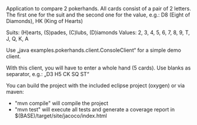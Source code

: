 Application to compare 2 pokerhands. All cards consist of a pair of 2 letters. The first one for the suit and the second one for the value, e.g.: D8 (Eight of Diamonds), HK (King of Hearts)

Suits: (H)earts, (S)pades, (C)lubs, (D)iamonds
Values: 2, 3, 4, 5, 6, 7, 8, 9, T, J, Q, K, A

Use „java examples.pokerhands.client.ConsoleClient“ for a simple demo client.

With this client, you will have to enter a whole hand (5 cards). Use blanks as separator, e.g.: „D3 H5 CK SQ ST“

You can build the project with the included eclipse project (oxygen) or via maven:

- "mvn compile" will compile the project
- "mvn test" will execute all tests and generate a coverage report in  $(BASE)/target/site/jacoco/index.html
